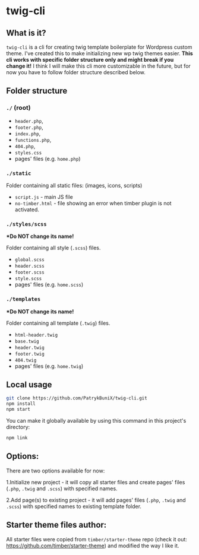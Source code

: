 # twig-cli

## What is it?

`twig-cli` is a cli for creating twig template boilerplate for Wordpress custom theme.
I've created this to make initializing new wp twig themes easier.
**This cli works with specific folder structure only and might break if you change it!**
I think I will make this cli more customizable in the future, but for now you have to follow folder structure described below.

## Folder structure

### `./` (root)

- `header.php`,
- `footer.php`,
- `index.php`,
- `functions.php`,
- `404.php`,
- `styles.css`
- pages' files (e.g. `home.php`)

### `./static`

Folder containing all static files: (images, icons, scripts)

- `script.js` - main JS file
- `no-timber.html` - file showing an error when timber plugin is not activated.

### `./styles/scss`

**\*Do NOT change its name!**

Folder containing all style (`.scss`) files.

- `global.scss`
- `header.scss`
- `footer.scss`
- `style.scss`
- pages' files (e.g. `home.scss`)

### `./templates`

**\*Do NOT change its name!**

Folder containing all template (`.twig`) files.

- `html-header.twig`
- `base.twig`
- `header.twig`
- `footer.twig`
- `404.twig`
- pages' files (e.g. `home.twig`)

## Local usage

```bash
git clone https://github.com/PatrykBuniX/twig-cli.git
npm install
npm start
```

You can make it globally available by using this command in this project's directory:

```bash
npm link
```

## Options:

There are two options available for now:

1.Initialize new project - it will copy all starter files and create pages' files (`.php`, `.twig` and `.scss`) with specified names.

2.Add page(s) to existing project - it will add pages' files (`.php`, `.twig` and `.scss`) with specified names to existing template folder.

## Starter theme files author:

All starter files were copied from `timber/starter-theme` repo (check it out: https://github.com/timber/starter-theme) and modified the way I like it.
